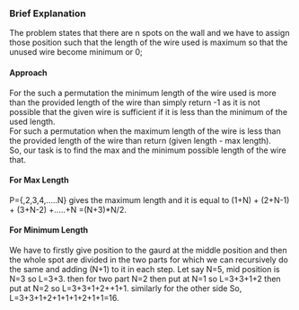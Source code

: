 ### Brief Explanation
<div>
  The problem states that there are n spots on the wall and we have to assign those position such that the length of the wire used  is maximum so that the unused wire become minimum or 0;
</div>

#### Approach

<div class="explanation"> 
   For the such a permutation the minimum length of the wire used is more than the provided length of the wire than simply return -1 as it is not possible that the given wire is sufficient if it is less than the minimum of the used length. <br>
  For such a permutation when the maximum length of the wire is less than the provided length of the wire than return (given length - max length). <br>
  So, our task is to find the max and the minimum possible length of the wire that.
</div>

#### For Max Length
P={,2,3,4,.....N} gives the maximum length and it is equal to (1+N) + (2+N-1) + (3+N-2) +.....+N =(N+3)*N/2.

#### For Minimum Length
We have to firstly give position to the gaurd at the middle position and then the whole spot are divided in the two parts for which we can recursively do the same and adding (N+1) to it in each step.
Let say N=5, mid position is N=3 so L=3+3. then for two part N=2 then put at N=1 so L=3+3+1+2 then put at N=2 so L=3+3+1+2++1+1.
similarly for the other side So, L=3+3+1+2+1+1+1+2+1+1=16.
